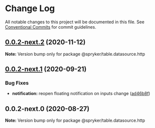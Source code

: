 # Change Log

All notable changes to this project will be documented in this file.
See [Conventional Commits](https://conventionalcommits.org) for commit guidelines.

## [0.0.2-next.2](https://github.com/spryker/ui-components/compare/@spryker/table.datasource.http@0.0.2-next.1...@spryker/table.datasource.http@0.0.2-next.2) (2020-11-12)

**Note:** Version bump only for package @spryker/table.datasource.http





## [0.0.2-next.1](https://github.com/spryker/ui-components/compare/@spryker/table.datasource.http@0.0.2-next.0...@spryker/table.datasource.http@0.0.2-next.1) (2020-09-21)


### Bug Fixes

* **notification:** reopen floating notification on inputs change ([ad46b8f](https://github.com/spryker/ui-components/commit/ad46b8fe450c6e35763f00ec2a65e267ee1c289c))





## 0.0.2-next.0 (2020-08-27)

**Note:** Version bump only for package @spryker/table.datasource.http
